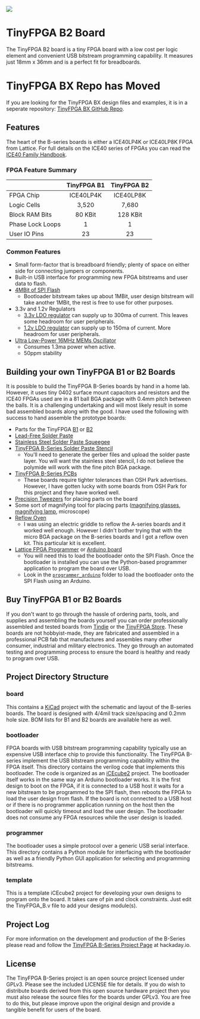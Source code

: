 [<img src="https://travis-ci.org/tinyfpga/TinyFPGA-B-Series.svg?branch=master" />](https://travis-ci.org/tinyfpga/TinyFPGA-B-Series)

# TinyFPGA B2 Board
The TinyFPGA B2 board is a tiny FPGA board with a low cost per logic element and convenient USB bitstream programming capability.  It measures just 18mm x 36mm and is a perfect fit for breadboards.  

# TinyFPGA BX Repo has Moved
If you are looking for the TinyFPGA BX design files and examples, it is in a seperate repository: [TinyFPGA BX GitHub Repo](https://github.com/tinyfpga/TinyFPGA-BX).

## Features
The heart of the B-series boards is either a ICE40LP4K or ICE40LP8K FPGA from Lattice.  For full details on the ICE40 series of FPGAs you can read the [ICE40 Family Handbook](http://www.latticesemi.com/~/media/LatticeSemi/Documents/Handbooks/iCE40FamilyHandbook.pdf).

### FPGA Feature Summary
|                  | TinyFPGA B1 | TinyFPGA B2 |
|------------------|:-----------:|:-----------:|
| FPGA Chip        |  ICE40LP4K  |  ICE40LP8K  |
| Logic Cells      |    3,520    |    7,680    |
| Block RAM Bits   |   80 KBit   |   128 KBit  |
| Phase Lock Loops |      1      |      1      |
| User IO Pins     |     23      |     23      |

### Common Features
+ Small form-factor that is breadboard friendly; plenty of space on either side for connecting jumpers or components.
+ Built-in USB interface for programming new FPGA bitstreams and user data to flash.
+ [4MBit of SPI Flash](http://datasheet.octopart.com/AT25SF041-SSHD-B-Adesto-Technologies-datasheet-62342976.pdf)
  + Bootloader bitstream takes up about 1MBit, user design bitstream will take another 1MBit, the rest is free to use for other purposes.
+ 3.3v and 1.2v Regulators
  + [3.3v LDO regulator](http://datasheet.octopart.com/MIC5504-3.3YM5-TR-Micrel-datasheet-61114938.pdf) can supply up to 300ma of current.  This leaves some headroom for user peripherals.
  + [1.2v LDO regulator](http://datasheet.octopart.com/MIC5365-1.2YC5-TR-Microchip-datasheet-8324343.pdf) can supply up to 150ma of current.  More headroom for user peripherals.
+ [Ultra Low-Power 16MHz MEMs Oscillator](http://www.mouser.com/ds/2/268/20005625A-1022977.pdf)
  + Consumes 1.3ma power when active.  
  + 50ppm stability

## Building your own TinyFPGA B1 or B2 Boards
It is possible to build the TinyFPGA B-Series boards by hand in a home lab.  However, it uses tiny 0402 surface mount capacitors and resistors and the ICE40 FPGAs used are in a 81 ball BGA package with 0.4mm pitch between the balls.  It is a challenging undertaking and will most likely result in some bad assembled boards along with the good.  I have used the following with success to hand assemble the prototype boards:
+ Parts for the TinyFPGA [B1](https://octopart.com/bom-tool/v110mo4B) or [B2](https://octopart.com/bom-tool/D9LH87Em)
+ [Lead-Free Solder Paste](https://www.amazon.com/gp/product/B00HKK6XHC)
+ [Stainless Steel Solder Paste Squeegee](http://dirtypcbs.com/store/details/14/solder-paste-squeegee)
+ [TinyFPGA B-Series Solder Paste Stencil](https://www.oshstencils.com)
  + You'll need to generate the gerber files and upload the solder paste layer.  You will want the stainless steel stencil, I do not believe the polymide will work with the fine pitch BGA package.
+ [TinyFPGA B-Series PCBs](https://oshpark.com/shared_projects/jGc1k4QL)
  + These boards require tighter tolerances than OSH Park advertises.  However, I have gotten lucky with some boards from OSH Park for this project and they have worked well.
+ [Precision Tweezers](https://www.amazon.com/Precision-Anti-static-Marrywindix-Electronics-Jewelry-making/dp/B00DVIEJ14) for placing parts on the board
+ Some sort of magnifying tool for placing parts ([magnifying glasses](https://www.amazon.com/dp/B01H8808H6), [magnifying lamp](https://www.amazon.com/Brightech-LightView-SuperBright-Magnifier-Adjustable/dp/B00UW2IRJ2), microscope)
+ [Reflow Oven](http://www.whizoo.com/)
  + I was using an electric griddle to reflow the A-series boards and it worked well enough.  However I didn't bother trying that with the micro BGA package on the B-series boards and I got a reflow oven kit.  This particular kit is excellent.
+ [Lattice FPGA Programmer](https://www.ebay.com/sch/i.html?_productid=533163279) or [Arduino board](https://www.arduino.cc/)
  + You will need this to load the bootloader onto the SPI Flash.  Once the bootloader is installed you can use the Python-based programmer application to program the board over USB.
  + Look in the [`programmer_arduino`](programmer_arduino) folder to load the bootloader onto the SPI Flash using an Arduino.

## Buy TinyFPGA B1 or B2 Boards
If you don't want to go through the hassle of ordering parts, tools, and supplies and assembling the boards yourself you can order professionally assembled and tested boards from [Tindie](https://www.tindie.com/stores/tinyfpga/) or the [TinyFPGA Store](http://store.tinyfpga.com).  These boards are not hobbyist-made, they are fabricated and assembled in a professional PCB fab that manufactures and assembles many other consumer, industrial and military electronics.  They go through an automated testing and programming process to ensure the board is healthy and ready to program over USB.

## Project Directory Structure
### board
This contains a [KiCad](http://kicad.org/) project with the schematic and layout of the B-series boards.  The board is designed with 4/4mil track size/spacing and 0.2mm hole size.  BOM lists for B1 and B2 boards are available here as well.

### bootloader
FPGA boards with USB bitstream programming capability typically use an expensive USB interface chip to provide this functionality.  The TinyFPGA B-series implement the USB bitstream programming capability within the FPGA itself.  This directory contains the verilog code that implements this bootloader.  The code is organized as an [iCEcube2](http://www.latticesemi.com/iCEcube2) project.  The bootloader itself works in the same way an Arduino bootloader works.  It is the first design to boot on the FPGA, if it is connected to a USB host it waits for a new bitstream to be programmed to the SPI flash, then reboots the FPGA to load the user design from flash.  If the board is not connected to a USB host or if there is no programmer application running on the host then the bootloader will quickly timeout and load the user design.  The bootloader does not consume any FPGA resources while the user design is loaded.

### programmer
The bootloader uses a simple protocol over a generic USB serial interface.  This directory contains a Python module for interfacing with the bootloader as well as a friendly Python GUI application for selecting and programming bitstreams.

### template
This is a template iCEcube2 project for developing your own designs to program onto the board.  It takes care of pin and clock constraints.  Just edit the TinyFPGA_B.v file to add your designs module(s).

## Project Log
For more information on the development and production of the B-Series please read and follow the [TinyFPGA B-Series Project Page](https://hackaday.io/project/26848-tinyfpga-b-series) at hackaday.io.

## License
The TinyFPGA B-Series project is an open source project licensed under GPLv3.  Please see the included LICENSE file for details.  If you do wish to distribute boards derived from this open source hardware project then you must also release the source files for the boards under GPLv3.  You are free to do this, but please improve upon the original design and provide a tangible benefit for users of the board.

